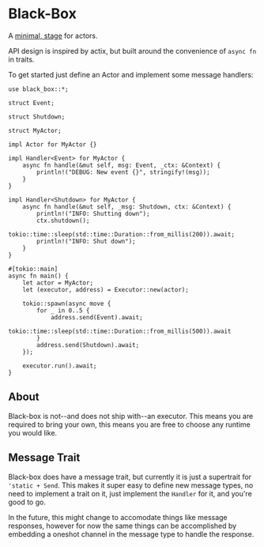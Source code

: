 # Black-Box

A [minimal, stage](https://en.wikipedia.org/wiki/Black_box_theater) for actors.

API design is inspired by actix, but built around the convenience of `async fn`
in traits.

To get started just define an Actor and implement some message handlers:

```rust, ignore
use black_box::*;

struct Event;

struct Shutdown;

struct MyActor;

impl Actor for MyActor {}

impl Handler<Event> for MyActor {
    async fn handle(&mut self, msg: Event, _ctx: &Context) {
        println!("DEBUG: New event {}", stringify!(msg));
    }
}

impl Handler<Shutdown> for MyActor {
    async fn handle(&mut self, _msg: Shutdown, ctx: &Context) {
        println!("INFO: Shutting down");
        ctx.shutdown();
        tokio::time::sleep(std::time::Duration::from_millis(200)).await;
        println!("INFO: Shut down");
    }
}

#[tokio::main]
async fn main() {
    let actor = MyActor;
    let (executor, address) = Executor::new(actor);

    tokio::spawn(async move {
        for _ in 0..5 {
            address.send(Event).await;
            tokio::time::sleep(std::time::Duration::from_millis(500)).await
        }
        address.send(Shutdown).await;
    });

    executor.run().await;
}
```

## About

Black-box is not--and does not ship with--an executor. This means you are required
to bring your own, this means you are free to choose any runtime you would like.

## Message Trait

Black-box does have a message trait, but currently it is just a supertrait for 
`'static + Send`. This makes it super easy to define new message types, no need
to implement a trait on it, just implement the `Handler` for it, and you're good
to go.

In the future, this might change to accomodate things like message responses, 
however for now the same things can be accomplished by embedding a oneshot
channel in the message type to handle the response.
